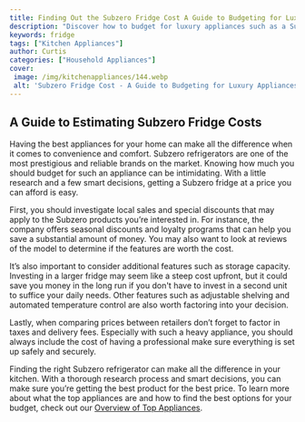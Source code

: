 ```yaml
---
title: Finding Out the Subzero Fridge Cost A Guide to Budgeting for Luxury Appliances
description: "Discover how to budget for luxury appliances such as a Subzero fridge Learn the cost of a Subzero fridge and how to adjust your budget accordingly"
keywords: fridge
tags: ["Kitchen Appliances"]
author: Curtis
categories: ["Household Appliances"]
cover: 
 image: /img/kitchenappliances/144.webp
 alt: 'Subzero Fridge Cost - A Guide to Budgeting for Luxury Appliances'
---
```

## A Guide to Estimating Subzero Fridge Costs

Having the best appliances for your home can make all the difference when it comes to convenience and comfort. Subzero refrigerators are one of the most prestigious and reliable brands on the market. Knowing how much you should budget for such an appliance can be intimidating. With a little research and a few smart decisions, getting a Subzero fridge at a price you can afford is easy.

First, you should investigate local sales and special discounts that may apply to the Subzero products you’re interested in. For instance, the company offers seasonal discounts and loyalty programs that can help you save a substantial amount of money. You may also want to look at reviews of the model to determine if the features are worth the cost.

It’s also important to consider additional features such as storage capacity. Investing in a larger fridge may seem like a steep cost upfront, but it could save you money in the long run if you don't have to invest in a second unit to suffice your daily needs. Other features such as adjustable shelving and automated temperature control are also worth factoring into your decision.

Lastly, when comparing prices between retailers don’t forget to factor in taxes and delivery fees. Especially with such a heavy appliance, you should always include the cost of having a professional make sure everything is set up safely and securely.

Finding the right Subzero refrigerator can make all the difference in your kitchen. With a thorough research process and smart decisions, you can make sure you’re getting the best product for the best price. To learn more about what the top appliances are and how to find the best options for your budget, check out our [Overview of Top Appliances](./pages/appliance-overview).

